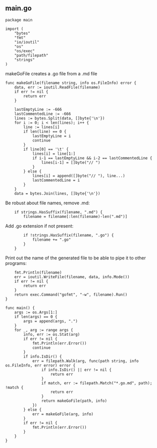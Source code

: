 main.go
-------

	package main

	import (
		"bytes"
		"fmt"
		"io/ioutil"
		"os"
		"os/exec"
		"path/filepath"
		"strings"
	)

makeGoFile creates a .go file from a .md file

	func makeGoFile(filename string, info os.FileInfo) error {
		data, err := ioutil.ReadFile(filename)
		if err != nil {
			return err
		}

		lastEmptyLine := -666
		lastCommentedLine := -666
		lines := bytes.Split(data, []byte{'\n'})
		for i := 0; i < len(lines); i++ {
			line := lines[i]
			if len(line) == 0 {
				lastEmptyLine = i
				continue
			}
			if line[0] == '\t' {
				lines[i] = line[1:]
				if i-1 == lastEmptyLine && i-2 == lastCommentedLine {
					lines[i-1] = []byte("// ")
				}
			} else {
				lines[i] = append([]byte("// "), line...)
				lastCommentedLine = i
			}
		}
		data = bytes.Join(lines, []byte{'\n'})

Be robust about file names, remove .md:

		if strings.HasSuffix(filename, ".md") {
			filename = filename[:len(filename)-len(".md")]

Add .go extension if not present:

			if !strings.HasSuffix(filename, ".go") {
				filename += ".go"
			}
		}

Print out the name of the generated file to be able to pipe it to other programs:

		fmt.Println(filename)
		err = ioutil.WriteFile(filename, data, info.Mode())
		if err != nil {
			return err
		}
		return exec.Command("gofmt", "-w", filename).Run()
	}

	func main() {
		args := os.Args[1:]
		if len(args) == 0 {
			args = append(args, ".")
		}
		for _, arg := range args {
			info, err := os.Stat(arg)
			if err != nil {
				fmt.Println(err.Error())
				continue
			}
			if info.IsDir() {
				err = filepath.Walk(arg, func(path string, info os.FileInfo, err error) error {
					if info.IsDir() || err != nil {
						return err
					}
					if match, err := filepath.Match("*.go.md", path); !match {
						return err
					}
					return makeGoFile(path, info)
				})
			} else {
				err = makeGoFile(arg, info)
			}
			if err != nil {
				fmt.Println(err.Error())
			}
		}
	}
